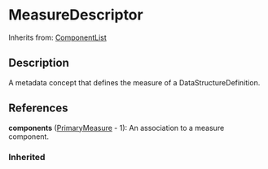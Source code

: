 
# MeasureDescriptor

Inherits from: [ComponentList](../Base/ComponentList.md)



## Description

A metadata concept that defines the measure of a DataStructureDefinition.




## References

**components** ([PrimaryMeasure](PrimaryMeasure.md) - 1): An association to a measure component.

### Inherited




